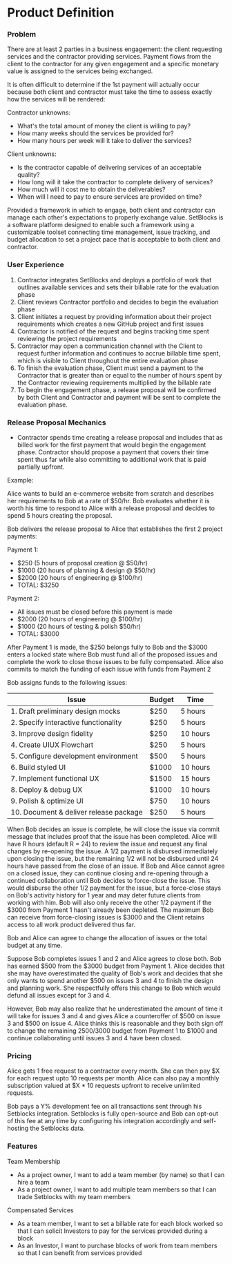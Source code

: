 # Product Definition

### Problem

There are at least 2 parties in a business engagement: the client requesting services and the contractor providing services. Payment flows from the client to the contractor for any given engagement and a specific monetary value is assigned to the services being exchanged.

It is often difficult to determine if the 1st payment will actually occur because both client and contractor must take the time to assess exactly how the services will be rendered:

Contractor unknowns:
- What's the total amount of money the client is willing to pay?
- How many weeks should the services be provided for?
- How many hours per week will it take to deliver the services?

Client unknowns:
- Is the contractor capable of delivering services of an acceptable quality?
- How long will it take the contractor to complete delivery of services?
- How much will it cost me to obtain the deliverables?
- When will I need to pay to ensure services are provided on time?

Provided a framework in which to engage, both client and contractor can manage each other's expectations to properly exchange value. SetBlocks is a software platform designed to enable such a framework using a customizable toolset connecting time management, issue tracking, and budget allocation to set a project pace that is acceptable to both client and contractor.

### User Experience

1. Contractor integrates SetBlocks and deploys a portfolio of work that outlines available services and sets their billable rate for the evaluation phase
2. Client reviews Contractor portfolio and decides to begin the evaluation phase
3. Client initiates a request by providing information about their project requirements which creates a new GitHub project and first issues
4. Contractor is notified of the request and begins tracking time spent reviewing the project requirements
5. Contractor may open a communication channel with the Client to request further information and continues to accrue billable time spent, which is visible to Client throughout the entire evaluation phase
6. To finish the evaluation phase, Client must send a payment to the Contractor that is greater than or equal to the number of hours spent by the Contractor reviewing requirements multiplied by the billable rate
7. To begin the engagement phase, a release proposal will be confirmed by both Client and Contractor and payment will be sent to complete the evaluation phase.

### Release Proposal Mechanics

- Contractor spends time creating a release proposal and includes that as billed work for the first payment that would begin the engagement phase. Contractor should propose a payment that covers their time spent thus far while also committing to additional work that is paid partially upfront.

Example:

Alice wants to build an e-commerce website from scratch and describes her requirements to Bob at a rate of $50/hr. Bob evaluates whether it is worth his time to respond to Alice with a release proposal and decides to spend 5 hours creating the proposal.

Bob delivers the release proposal to Alice that establishes the first 2 project payments:

Payment 1:
- $250 (5 hours of proposal creation @ $50/hr)
- $1000 (20 hours of planning & design @ $50/hr)
- $2000 (20 hours of engineering @ $100/hr)
- TOTAL: $3250

Payment 2: 
- All issues must be closed before this payment is made
- $2000 (20 hours of engineering @ $100/hr)
- $1000 (20 hours of testing & polish $50/hr)
- TOTAL: $3000

After Payment 1 is made, the $250 belongs fully to Bob and the $3000 enters a locked state where Bob must fund all of the proposed issues and complete the work to close those issues to be fully compensated. Alice also commits to match the funding of each issue with funds from Payment 2

Bob assigns funds to the following issues:

| Issue                                 | Budget | Time |
| ------------------------------------- | ------ | ---- |
| 1. Draft preliminary design mocks        | $250  | 5 hours |
| 2. Specify interactive functionality     | $250  | 5 hours |
| 3. Improve design fidelity               | $250  | 10 hours |
| 4. Create UIUX Flowchart                 | $250  | 5 hours |
| 5. Configure development environment     | $500  | 5 hours |
| 6. Build styled UI                       | $1000 | 10 hours |
| 7. Implement functional UX               | $1500 | 15 hours |
| 8. Deploy & debug UX                     | $1000 | 10 hours |
| 9. Polish & optimize UI                  | $750  | 10 hours |
| 10. Document & deliver release package    | $250  | 5 hours |

When Bob decides an issue is complete, he will close the issue via commit message that includes proof that the issue has been completed. Alice will have R hours (default R = 24) to review the issue and request any final changes by re-opening the issue. A 1/2 payment is disbursed immediately upon closing the issue, but the remaining 1/2 will not be disbursed until 24 hours have passed from the close of an issue. If Bob and Alice cannot agree on a closed issue, they can continue closing and re-opening through a continued collaboration until Bob decides to force-close the issue. This would disburse the other 1/2 payment for the issue, but a force-close stays on Bob's activity history for 1 year and may deter future clients from working with him. Bob will also only receive the other 1/2 payment if the $3000 from Payment 1 hasn't already been depleted. The maximum Bob can receive from force-closing issues is $3000 and the Client retains access to all work product delivered thus far.

Bob and Alice can agree to change the allocation of issues or the total budget at any time.

Suppose Bob completes issues 1 and 2 and Alice agrees to close both. Bob has earned $500 from the $3000 budget from Payment 1. Alice decides that she may have overestimated the quality of Bob's work and decides that she only wants to spend another $500 on issues 3 and 4 to finish the design and planning work. She respectfully offers this change to Bob which would defund all issues except for 3 and 4.

However, Bob may also realize that he underestimated the amount of time it will take for issues 3 and 4 and gives Alice a counteroffer of $500 on issue 3 and $500 on issue 4. Alice thinks this is reasonable and they both sign off to change the remaining $2500/$3000 budget from Payment 1 to $1000 and continue collaborating until issues 3 and 4 have been closed.

### Pricing

Alice gets 1 free request to a contractor every month. She can then pay $X for each request upto 10 requests per month. Alice can also pay a monthly subscription valued at $X * 10 requests upfront to receive unlimited requests.

Bob pays a Y% development fee on all transactions sent through his Setblocks integration. Setblocks is fully open-source and Bob can opt-out of this fee at any time by configuring his integration accordingly and self-hosting the Setblocks data.


### Features

Team Membership
- As a project owner, I want to add a team member (by name) so that I can hire a team
- As a project owner, I want to add multiple team members so that I can trade Setblocks with my team members

Compensated Services
- As a team member, I want to set a billable rate for each block worked so that I can solicit Investors to pay for the services provided during a block
- As an Investor, I want to purchase blocks of work from team members so that I can benefit from services provided










